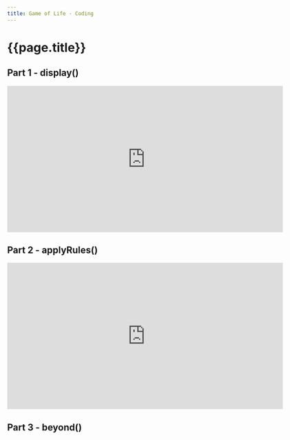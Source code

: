 ```yaml
---
title: Game of Life - Coding
---
```


# {{page.title}}

## Part 1 - display()

<iframe width="640" height="340" src="https://www.youtube.com/embed/hiJiAtcy4rY" frameborder="0" allow="accelerometer; autoplay; encrypted-media; gyroscope; picture-in-picture" allowfullscreen></iframe>

## Part 2 - applyRules()
<iframe width="640" height="340" src="https://www.youtube.com/embed/LzBnlrj5qAg" frameborder="0" allow="accelerometer; autoplay; encrypted-media; gyroscope; picture-in-picture" allowfullscreen></iframe>

## Part 3 - beyond()